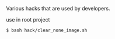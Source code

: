 Various hacks that are used by developers.

use in root project
```
$ bash hack/clear_none_image.sh
```
